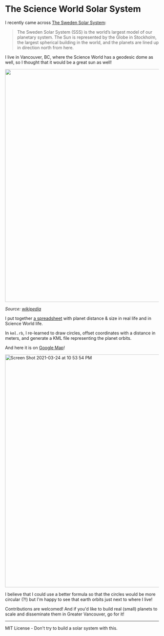 # The Science World Solar System

I recently came across [The Sweden Solar System](http://www.swedensolarsystem.se/en/):

> The Sweden Solar System (SSS) is the world’s largest model of our planetary system. The Sun is represented by the Globe in Stockholm, the largest spherical building in the world, and the planets are lined up in direction north from here.

I live in Vancouver, BC, where the Science World has a geodesic dome as well, so I thought that it would be a great sun as well!

<img width="762" src="https://upload.wikimedia.org/wikipedia/commons/thumb/e/e5/Science_World_at_TELUS_World_of_Science.jpg/800px-Science_World_at_TELUS_World_of_Science.jpg">

_Source: [wikipedia](https://commons.wikimedia.org/wiki/File:Science_World_at_TELUS_World_of_Science.jpg)_

I put together [a spreadsheet](https://docs.google.com/spreadsheets/d/e/2PACX-1vRobE-UmoUG7HJi4RN8c_71nXaUoxvd-ZpDwQjnlJqrMIUEr5g_nZfLAMNEdCMhwiOgj1EPc0XQrSMo/pubhtml?gid=625779438&single=true) with planet distance & size in real life and in Science World life.

In `kml.rb`, I re-learned to draw circles, offset coordinates with a distance in meters, and generate a KML file representing the planet orbits.

And here it is on [Google Map](https://www.google.ca/maps/d/viewer?mid=1ibVkcfzDeuIh6zHjZoQP5gZyIcWnlT2q&ll=49.26368798525838%2C-123.13926397657606&z=8)!

<img width="762" alt="Screen Shot 2021-03-24 at 10 53 54 PM" src="https://user-images.githubusercontent.com/45299/112425766-de553600-8cf3-11eb-8869-626521e2c421.png">


I believe that I could use a better formula so that the circles would be more circular (?!) but I'm happy to see that earth orbits just next to where I live!

Contributions are welcomed! And if you'd like to build real (small) planets to scale and disseminate them in Greater Vancouver, go for it!

---

MIT License - Don't try to build a solar system with this.
